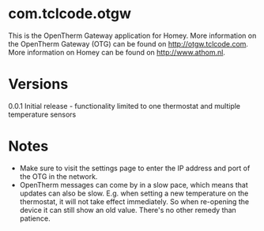 # com.tclcode.otgw

This is the OpenTherm Gateway application for Homey.
More information on the OpenTherm Gateway (OTG) can be found on http://otgw.tclcode.com.
More information on Homey can be found on http://www.athom.nl.

# Versions

0.0.1 Initial release - functionality limited to one thermostat and multiple temperature sensors

# Notes

- Make sure to visit the settings page to enter the IP address and port of the OTG in the network.
- OpenTherm messages can come by in a slow pace, which means that updates can also be slow. E.g. when setting a new temperature on the thermostat, it will not take effect immediately. So when re-opening the device it can still show an old value. There's no other remedy than patience.
